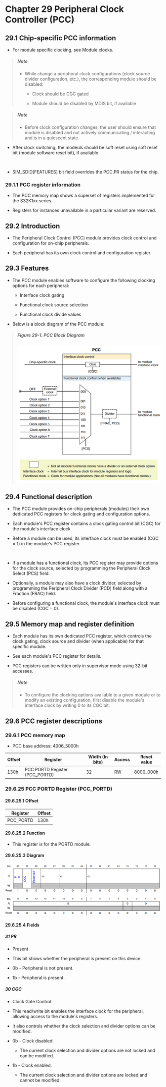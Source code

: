 # Chapter 29 Peripheral Clock Controller (PCC)

## 29.1 Chip-specific PCC information

- For module specific clocking, see Module clocks.

> ##### Note
>
> - While change a peripheral clock configurations (clock source divider configuration, etc.), the corresponding module should be disabled:
>
>   - Clock should be CGC gated
>
>   - Module should be disabled by MDIS bit, if available

> ##### Note
>
> - Before clock configuration changes, the user should ensure that module is disabled and not actively communicating / interacting and is in a quiescent state.

- After clock switching, the modeuls should be soft reset using soft reset bit (module software reset bit), if available.

<br>

- SIM_SDID[FEATURES] bit field overrides the PCC.PR status for the chip.

### 29.1.1 PCC register information

- The PCC memory map shows a superset of registers implemented for the S32K1xx series.

- Registers for instances unavailable in a particular variant are reserved.

## 29.2 Introduction

- The Peripheral Clock Control (PCC) module provides clock control and configuration for on-chip peripherals.

- Each peripheral has its own clock control and configuration register.

## 29.3 Features

- The PCC module enables software to configure the following clocking options for each peripheral:

    - Interface clock gating

    - Functional clock source selection

    - Functional clock divide values

- Below is a block diagram of the PCC module:

> ##### Figure 29-1. PCC Block Diagram
>
> ![figure-29-1](images/figure-29-1.png)

## 29.4 Functional description

- The PCC module provides on-chip peripherals (modules) their own dedicated PCC registers for clock gating and configuration options.

- Each module's PCC register contains a clock gating control bit (CGC) for the module's interface clock

- Before a module can be used, its interface clock must be enabled (CGC = 1) in the module's PCC register.

<br>

- If a module has a functional clock, its PCC register may provide options for the clock source, selected by programming the Peripheral Clock Select (PCS) field.

- Optionally, a module may also have a clock divider, selected by programming the Peripheral Clock Divider (PCD) field along with a Fraction (FRAC) field.

- Before configuring a functional clock, the module's interface clock must be disabled (CGC = 0).

## 29.5 Memory map and register definition

- Each module has its own dedicated PCC register, which controls the clock gating, clock source and divider (when applicable) for that specific module.

- See each module's PCC register for details.

- PCC registers can be written only in supervisor mode using 32-bit accesses.

> ##### Note
>
> - To configure the clocking options available to a given module or to modify an existing configuration, first disable the module's interface clock by writing 0 to its CGC bit.

## 29.6 PCC register descriptions

### 29.6.1 PCC memory map

- PCC base address: 4006_5000h

|Offset|Register|Width (In bits)|Access|Reset value|
|-|-|-|-|-|
|130h|PCC PORTD Register (PCC_PORTD)|32|RW|8000_000h|

### 29.6.25 PCC PORTD Register (PCC_PORTD)

#### 29.6.25.1 Offset

|Register|Offset|
|-|-|
|PCC_PORTD|130h|

#### 29.6.25.2 Function

- This register is for the PORTD module.

#### 29.6.25.3 Diagram

![figure-29-2](images/figure-29-2.png)

#### 29.6.25.4 Fields

##### 31 PR

- Present

- This bit shows whether the peripheral is present on this device.

- 0b - Peripheral is not present.

- 1b - Peripheral is present.

##### 30 CGC

- Clock Gate Control

- This read/write bit enables the interface clock for the peripheral, allowing access to the module's registers.

- It also controls whether the clock selection and divider options can be modified.

- 0b - Clock disabled.

    - The current clock selection and divider options are not locked and can be modified.

- 1b - Clock enabled.

    - The current clock selection and divider options are locked and cannot be modified.
